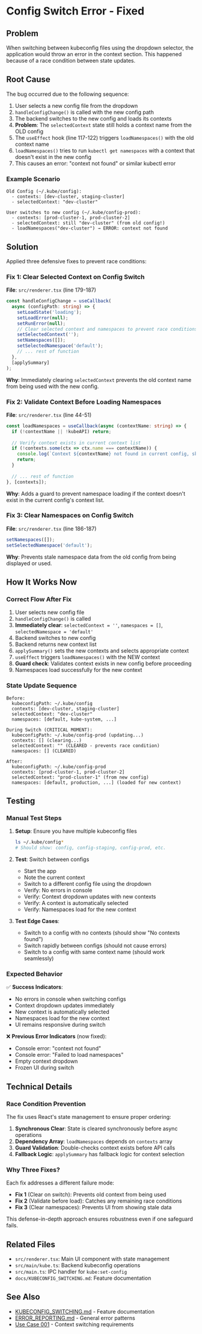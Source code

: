 # Config Switch Error - Fixed

## Problem

When switching between kubeconfig files using the dropdown selector, the application would throw an error in the context section. This happened because of a race condition between state updates.

## Root Cause

The bug occurred due to the following sequence:

1. User selects a new config file from the dropdown
2. `handleConfigChange()` is called with the new config path
3. The backend switches to the new config and loads its contexts
4. **Problem**: The `selectedContext` state still holds a context name from the OLD config
5. The `useEffect` hook (line 117-122) triggers `loadNamespaces()` with the old context name
6. `loadNamespaces()` tries to run `kubectl get namespaces` with a context that doesn't exist in the new config
7. This causes an error: "context not found" or similar kubectl error

### Example Scenario

```
Old Config (~/.kube/config):
  - contexts: [dev-cluster, staging-cluster]
  - selectedContext: "dev-cluster"

User switches to new config (~/.kube/config-prod):
  - contexts: [prod-cluster-1, prod-cluster-2]
  - selectedContext: still "dev-cluster" (from old config!)
  - loadNamespaces("dev-cluster") → ERROR: context not found
```

## Solution

Applied three defensive fixes to prevent race conditions:

### Fix 1: Clear Selected Context on Config Switch

**File**: `src/renderer.tsx` (line 179-187)

```typescript
const handleConfigChange = useCallback(
  async (configPath: string) => {
    setLoadState('loading');
    setLoadError(null);
    setRunError(null);
    // Clear selected context and namespaces to prevent race conditions
    setSelectedContext('');
    setNamespaces([]);
    setSelectedNamespace('default');
    // ... rest of function
  },
  [applySummary]
);
```

**Why**: Immediately clearing `selectedContext` prevents the old context name from being used with the new config.

### Fix 2: Validate Context Before Loading Namespaces

**File**: `src/renderer.tsx` (line 44-51)

```typescript
const loadNamespaces = useCallback(async (contextName: string) => {
  if (!contextName || !kubeAPI) return;
  
  // Verify context exists in current context list
  if (!contexts.some(ctx => ctx.name === contextName)) {
    console.log(`Context ${contextName} not found in current config, skipping namespace load`);
    return;
  }
  
  // ... rest of function
}, [contexts]);
```

**Why**: Adds a guard to prevent namespace loading if the context doesn't exist in the current config's context list.

### Fix 3: Clear Namespaces on Config Switch

**File**: `src/renderer.tsx` (line 186-187)

```typescript
setNamespaces([]);
setSelectedNamespace('default');
```

**Why**: Prevents stale namespace data from the old config from being displayed or used.

## How It Works Now

### Correct Flow After Fix

1. User selects new config file
2. `handleConfigChange()` is called
3. **Immediately clear**: `selectedContext = ''`, `namespaces = []`, `selectedNamespace = 'default'`
4. Backend switches to new config
5. Backend returns new context list
6. `applySummary()` sets the new contexts and selects appropriate context
7. `useEffect` triggers `loadNamespaces()` with the NEW context
8. **Guard check**: Validates context exists in new config before proceeding
9. Namespaces load successfully for the new context

### State Update Sequence

```
Before:
  kubeconfigPath: ~/.kube/config
  contexts: [dev-cluster, staging-cluster]
  selectedContext: "dev-cluster"
  namespaces: [default, kube-system, ...]

During Switch (CRITICAL MOMENT):
  kubeconfigPath: ~/.kube/config-prod (updating...)
  contexts: [] (clearing...)
  selectedContext: "" (CLEARED - prevents race condition)
  namespaces: [] (CLEARED)

After:
  kubeconfigPath: ~/.kube/config-prod
  contexts: [prod-cluster-1, prod-cluster-2]
  selectedContext: "prod-cluster-1" (from new config)
  namespaces: [default, production, ...] (loaded for new context)
```

## Testing

### Manual Test Steps

1. **Setup**: Ensure you have multiple kubeconfig files
   ```bash
   ls ~/.kube/config*
   # Should show: config, config-staging, config-prod, etc.
   ```

2. **Test**: Switch between configs
   - Start the app
   - Note the current context
   - Switch to a different config file using the dropdown
   - Verify: No errors in console
   - Verify: Context dropdown updates with new contexts
   - Verify: A context is automatically selected
   - Verify: Namespaces load for the new context

3. **Test Edge Cases**:
   - Switch to a config with no contexts (should show "No contexts found")
   - Switch rapidly between configs (should not cause errors)
   - Switch to a config with same context name (should work seamlessly)

### Expected Behavior

✅ **Success Indicators**:
- No errors in console when switching configs
- Context dropdown updates immediately
- New context is automatically selected
- Namespaces load for the new context
- UI remains responsive during switch

❌ **Previous Error Indicators** (now fixed):
- Console error: "context not found"
- Console error: "Failed to load namespaces"
- Empty context dropdown
- Frozen UI during switch

## Technical Details

### Race Condition Prevention

The fix uses React's state management to ensure proper ordering:

1. **Synchronous Clear**: State is cleared synchronously before async operations
2. **Dependency Array**: `loadNamespaces` depends on `contexts` array
3. **Guard Validation**: Double-checks context exists before API calls
4. **Fallback Logic**: `applySummary` has fallback logic for context selection

### Why Three Fixes?

Each fix addresses a different failure mode:

- **Fix 1** (Clear on switch): Prevents old context from being used
- **Fix 2** (Validate before load): Catches any remaining race conditions
- **Fix 3** (Clear namespaces): Prevents UI from showing stale data

This defense-in-depth approach ensures robustness even if one safeguard fails.

## Related Files

- `src/renderer.tsx`: Main UI component with state management
- `src/main/kube.ts`: Backend kubeconfig operations
- `src/main.ts`: IPC handler for `kube:set-config`
- `docs/KUBECONFIG_SWITCHING.md`: Feature documentation

## See Also

- [KUBECONFIG_SWITCHING.md](../KUBECONFIG_SWITCHING.md) - Feature documentation
- [ERROR_REPORTING.md](ERROR_REPORTING.md) - General error patterns
- [Use Case 001](../ai/use_case_001.md) - Context switching requirements

